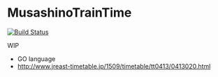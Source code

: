 # MusashinoTrainTime

[![Build Status](https://travis-ci.org/sassy/MusashinoTrainTime.svg?branch=master)](https://travis-ci.org/sassy/MusashinoTrainTime)

WIP
* GO language
* http://www.jreast-timetable.jp/1509/timetable/tt0413/0413020.html
